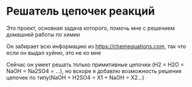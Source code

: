 # Решатель цепочек реакций

Это проект, основная задача которого, помочь мне с решением домашней работы по химии

Он забирает всю информацию из <https://chemequations.com>, так что если он выдал хуйню, это не ко мне

Сейчас он умеет решать только примитивные цепочки (H2 = H2O = NaOH = Na2SO4 = ...), но вскоре я добавлю возможность решения цепочек по типу(NaOH + H2SO4 = X1 + NaOH = X2...)
